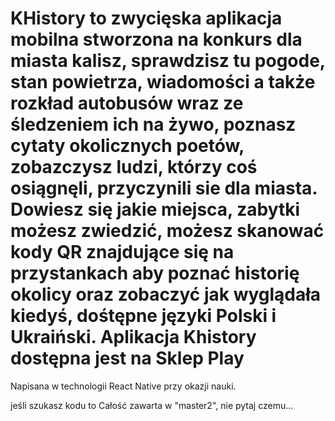 # KHistory to zwycięska aplikacja mobilna stworzona na konkurs dla miasta kalisz, sprawdzisz tu pogode, stan powietrza, wiadomości a także rozkład autobusów wraz ze śledzeniem ich na żywo, poznasz cytaty okolicznych poetów, zobazczysz ludzi, którzy coś osiągnęli, przyczynili sie dla miasta. Dowiesz się jakie miejsca, zabytki  możesz zwiedzić, możesz skanować kody QR znajdujące się na przystankach aby poznać historię okolicy oraz zobaczyć jak wyglądała kiedyś, dośtępne języki Polski i Ukraiński. Aplikacja Khistory dostępna jest na Sklep Play 

Napisana w technologii React Native przy okazji nauki.

jeśli szukasz kodu to Całość zawarta w "master2", nie pytaj czemu...
